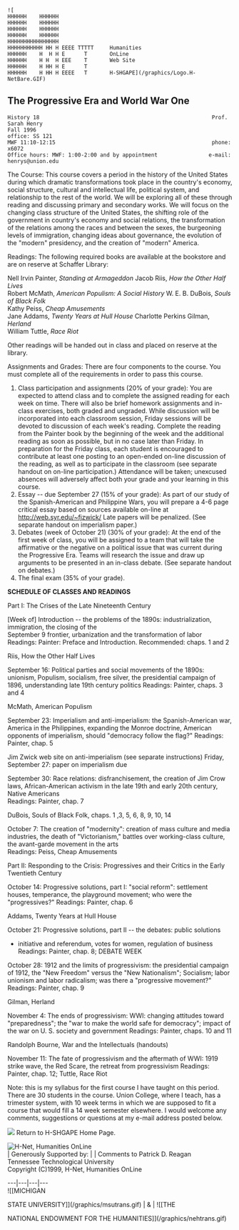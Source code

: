 
    ![
    HHHHHH    HHHHHH
    HHHHHH    HHHHHH
    HHHHHH    HHHHHH
    HHHHHH    HHHHHH
    HHHHHHHHHHHHHHHH
    HHHHHHHHHHH HH H EEEE TTTTT     Humanities
    HHHHHH    H  H H E      T       OnLine
    HHHHHH    H H  H EEE    T       Web Site
    HHHHHH    H HH H E      T       
    HHHHHH    H HH H EEEE   T       H-SHGAPE](/graphics/Logo.H-NetBare.GIF)

## The Progressive Era and World War One

    
    
    History 18                                                      Prof. Sarah Henry
    Fall 1996                                                       office: SS 121
    MWF 11:10-12:15                                                 phone: x6072
    Office hours: MWF: 1:00-2:00 and by appointment                e-mail: henrys@union.edu
    
    

The Course: This course covers a period in the history of the United States
during which dramatic transformations took place in the country's economy,
social structure, cultural and intellectual life, political system, and
relationship to the rest of the world. We will be exploring all of these
through reading and discussing primary and secondary works. We will focus on
the changing class structure of the United States, the shifting role of the
government in country's economy and social relations, the transformation of
the relations among the races and between the sexes, the burgeoning levels of
immigration, changing ideas about governance, the evolution of the "modern"
presidency, and the creation of "modern" America.

Readings: The following required books are available at the bookstore and are
on reserve at Schaffer Library:

Nell Irvin Painter, _Standing at Armageddon_ Jacob Riis, _How the Other Half
Lives_  
Robert McMath, _American Populism: A Social History_ W. E. B. DuBois, _Souls
of Black Folk_  
Kathy Peiss, _Cheap Amusements_  
Jane Addams, _Twenty Years at Hull House_ Charlotte Perkins Gilman, _Herland_  
William Tuttle, _Race Riot_

Other readings will be handed out in class and placed on reserve at the
library.

Assignments and Grades: There are four components to the course. You must
complete all of the requirements in order to pass this course.

  1. Class participation and assignments (20% of your grade): You are expected to attend class and to complete the assigned reading for each week on time. There will also be brief homework assignments and in-class exercises, both graded and ungraded. While discussion will be incorporated into each classroom session, Friday sessions will be devoted to discussion of each week's reading. Complete the reading from the Painter book by the beginning of the week and the additional reading as soon as possible, but in no case later than Friday. In preparation for the Friday class, each student is encouraged to contribute at least one posting to an open-ended on-line discussion of the reading, as well as to participate in the classroom (see separate handout on on-line participation.) Attendance will be taken; unexcused absences will adversely affect both your grade and your learning in this course. 
  2. Essay -- due September 27 (15% of your grade): As part of our study of the Spanish-American and Philippine Wars, you will prepare a 4-6 page critical essay based on sources available on-line at http://web.syr.edu/~fjzwick/ Late papers will be penalized. (See separate handout on imperialism paper.) 
  3. Debates (week of October 21) (30% of your grade): At the end of the first week of class, you will be assigned to a team that will take the affirmative or the negative on a political issue that was current during the Progressive Era. Teams will research the issue and draw up arguments to be presented in an in-class debate. (See separate handout on debates.) 
  4. The final exam (35% of your grade). 

**SCHEDULE OF CLASSES AND READINGS**

Part I: The Crises of the Late Nineteenth Century

[Week of] Introduction -- the problems of the 1890s: industrialization,
immigration, the closing of the  
September 9 frontier, urbanization and the transformation of labor Readings:
Painter: Preface and Introduction. Recommended: chaps. 1 and 2

Riis, How the Other Half Lives

September 16: Political parties and social movements of the 1890s: unionism,
Populism, socialism, free silver, the presidential campaign of 1896,
understanding late 19th century politics Readings: Painter, chaps. 3 and 4

McMath, American Populism

September 23: Imperialism and anti-imperialism: the Spanish-American war,
America in the Philippines, expanding the Monroe doctrine, American opponents
of imperialism, should "democracy follow the flag?" Readings: Painter, chap. 5

Jim Zwick web site on anti-imperialism (see separate instructions) Friday,
September 27: paper on imperialism due

September 30: Race relations: disfranchisement, the creation of Jim Crow laws,
African-American activism in the late 19th and early 20th century, Native
Americans  
Readings: Painter, chap. 7

DuBois, Souls of Black Folk, chaps. 1 ,3, 5, 6, 8, 9, 10, 14

October 7: The creation of "modernity": creation of mass culture and media
industries, the death of "Victorianism," battles over working-class culture,
the avant-garde movement in the arts  
Readings: Peiss, Cheap Amusements

Part II: Responding to the Crisis: Progressives and their Critics in the Early
Twentieth Century

October 14: Progressive solutions, part I: "social reform": settlement houses,
temperance, the playground movement; who were the "progressives?" Readings:
Painter, chap. 6

Addams, Twenty Years at Hull House

October 21: Progressive solutions, part II -- the debates: public solutions

  * initiative and referendum, votes for women, regulation of business Readings: Painter, chap. 8; DEBATE WEEK 

October 28: 1912 and the limits of progressivism: the presidential campaign of
1912, the "New Freedom" versus the "New Nationalism"; Socialism; labor
unionism and labor radicalism; was there a "progressive movement?" Readings:
Painter, chap. 9

Gilman, Herland

November 4: The ends of progressivism: WWI: changing attitudes toward
"preparedness"; the "war to make the world safe for democracy"; impact of the
war on U. S. society and government Readings: Painter, chaps. 10 and 11

Randolph Bourne, War and the Intellectuals (handouts)

November 11: The fate of progressivism and the aftermath of WWI: 1919 strike
wave, the Red Scare, the retreat from progressivism Readings: Painter, chap.
12; Tuttle, Race Riot

Note: this is my syllabus for the first course I have taught on this period.
There are 30 students in the course. Union College, where I teach, has a
trimester system, with 10 week terms in which we are supposed to fit a course
that would fill a 14 week semester elsewhere. I would welcome any comments,
suggestions or questions at my e-mail address posted below.

  
![](/graphics/listhome.gif) Return to H-SHGAPE Home Page.  

  
![H-Net, Humanities OnLine](/graphics/hnet.gif)  
|  Generously Supported by: |  |  Comments to Patrick D. Reagan  
Tennessee Technological University  
Copyright (C)1999, H-Net, Humanities OnLine  
  
---|---|---|---  
![\[MICHIGAN

STATE UNIVERSITY\]](/graphics/msutrans.gif) | & | ![\[THE

NATIONAL ENDOWMENT FOR THE HUMANITIES\]](/graphics/nehtrans.gif)

